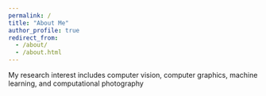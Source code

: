 ```yaml
---
permalink: /
title: "About Me"
author_profile: true
redirect_from: 
  - /about/
  - /about.html
---
```


My research interest includes computer vision, computer graphics, machine learning, and computational photography
